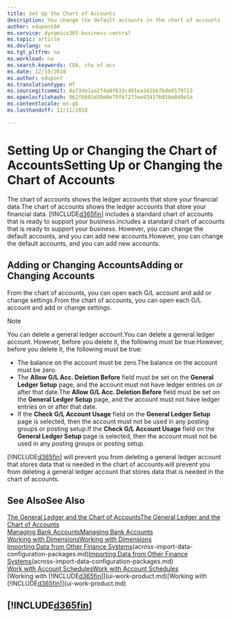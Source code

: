 ```yaml
---
title: Set Up the Chart of Accounts
description: You change the default accounts in the chart of accounts (COA), and you can add new accounts.
author: edupont04
ms.service: dynamics365-business-central
ms.topic: article
ms.devlang: na
ms.tgt_pltfrm: na
ms.workload: na
ms.search.keywords: COA, cha of acc
ms.date: 12/10/2018
ms.author: edupont
ms.translationtype: HT
ms.sourcegitcommit: 8a73de1aa2f4a0f633c401ea341bb7bde6579723
ms.openlocfilehash: 962f0b81d39e8e79fb7273ee93417b01be8d9e5a
ms.contentlocale: en-gb
ms.lasthandoff: 12/11/2018

---
```

# <a name="setting-up-or-changing-the-chart-of-accounts"></a><span data-ttu-id="81e6a-103">Setting Up or Changing the Chart of Accounts</span><span class="sxs-lookup"><span data-stu-id="81e6a-103">Setting Up or Changing the Chart of Accounts</span></span>
<span data-ttu-id="81e6a-104">The chart of accounts shows the ledger accounts that store your financial data.</span><span class="sxs-lookup"><span data-stu-id="81e6a-104">The chart of accounts shows the ledger accounts that store your financial data.</span></span> [!INCLUDE[d365fin](includes/d365fin_md.md)] <span data-ttu-id="81e6a-105">includes a standard chart of accounts that is ready to support your business.</span><span class="sxs-lookup"><span data-stu-id="81e6a-105">includes a standard chart of accounts that is ready to support your business.</span></span>
<span data-ttu-id="81e6a-106">However, you can change the default accounts, and you can add new accounts.</span><span class="sxs-lookup"><span data-stu-id="81e6a-106">However, you can change the default accounts, and you can add new accounts.</span></span>  

## <a name="adding-or-changing-accounts"></a><span data-ttu-id="81e6a-107">Adding or Changing Accounts</span><span class="sxs-lookup"><span data-stu-id="81e6a-107">Adding or Changing Accounts</span></span>
<span data-ttu-id="81e6a-108">From the chart of accounts, you can open each G/L account and add or change settings.</span><span class="sxs-lookup"><span data-stu-id="81e6a-108">From the chart of accounts, you can open each G/L account and add or change settings.</span></span>

> [!NOTE]  
>   <span data-ttu-id="81e6a-109">You can delete a general ledger account.</span><span class="sxs-lookup"><span data-stu-id="81e6a-109">You can delete a general ledger account.</span></span> <span data-ttu-id="81e6a-110">However, before you delete it, the following must be true:</span><span class="sxs-lookup"><span data-stu-id="81e6a-110">However, before you delete it, the following must be true:</span></span>  
>  
>   * <span data-ttu-id="81e6a-111">The balance on the account must be zero.</span><span class="sxs-lookup"><span data-stu-id="81e6a-111">The balance on the account must be zero.</span></span>  
>   * <span data-ttu-id="81e6a-112">The **Allow G/L Acc. Deletion Before** field must be set on the **General Ledger Setup** page, and the account must not have ledger entries on or after that date.</span><span class="sxs-lookup"><span data-stu-id="81e6a-112">The **Allow G/L Acc. Deletion Before** field must be set on the **General Ledger Setup** page, and the account must not have ledger entries on or after that date.</span></span>  
>   * <span data-ttu-id="81e6a-113">If the **Check G/L Account Usage** field on the **General Ledger Setup** page is selected, then the account must not be used in any posting groups or posting setup.</span><span class="sxs-lookup"><span data-stu-id="81e6a-113">If the **Check G/L Account Usage** field on the **General Ledger Setup** page is selected, then the account must not be used in any posting groups or posting setup.</span></span>  

[!INCLUDE[d365fin](includes/d365fin_md.md)] <span data-ttu-id="81e6a-114">will prevent you from deleting a general ledger account that stores data that is needed in the chart of accounts.</span><span class="sxs-lookup"><span data-stu-id="81e6a-114">will prevent you from deleting a general ledger account that stores data that is needed in the chart of accounts.</span></span>  

## <a name="see-also"></a><span data-ttu-id="81e6a-115">See Also</span><span class="sxs-lookup"><span data-stu-id="81e6a-115">See Also</span></span>
[<span data-ttu-id="81e6a-116">The General Ledger and the Chart of Accounts</span><span class="sxs-lookup"><span data-stu-id="81e6a-116">The General Ledger and the Chart of Accounts</span></span>](finance-general-ledger.md)  
[<span data-ttu-id="81e6a-117">Managing Bank Accounts</span><span class="sxs-lookup"><span data-stu-id="81e6a-117">Managing Bank Accounts</span></span>](bank-manage-bank-accounts.md)  
[<span data-ttu-id="81e6a-118">Working with Dimensions</span><span class="sxs-lookup"><span data-stu-id="81e6a-118">Working with Dimensions</span></span>](finance-dimensions.md)  
<span data-ttu-id="81e6a-119">[Importing Data from Other Finance Systems](across-import-data-configuration-packages.md)(across-import-data-configuration-packages.md)</span><span class="sxs-lookup"><span data-stu-id="81e6a-119">[Importing Data from Other Finance Systems](across-import-data-configuration-packages.md)(across-import-data-configuration-packages.md)</span></span>  
[<span data-ttu-id="81e6a-120">Work with Account Schedules</span><span class="sxs-lookup"><span data-stu-id="81e6a-120">Work with Account Schedules</span></span>](bi-how-work-account-schedule.md)  
<span data-ttu-id="81e6a-121">[Working with [!INCLUDE[d365fin](includes/d365fin_md.md)]](ui-work-product.md)</span><span class="sxs-lookup"><span data-stu-id="81e6a-121">[Working with [!INCLUDE[d365fin](includes/d365fin_md.md)]](ui-work-product.md)</span></span>  

## [!INCLUDE[d365fin](includes/free_trial_md.md)]

